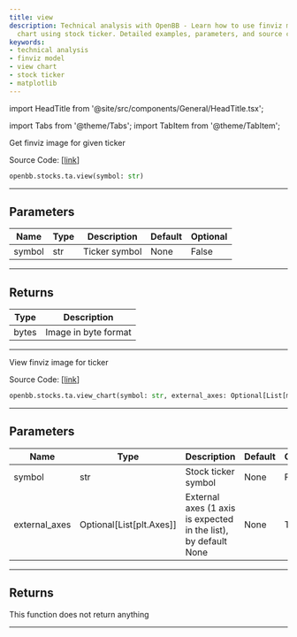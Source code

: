 ```yaml
---
title: view
description: Technical analysis with OpenBB - Learn how to use finviz model and view
  chart using stock ticker. Detailed examples, parameters, and source code included.
keywords:
- technical analysis
- finviz model
- view chart
- stock ticker
- matplotlib
---
```


import HeadTitle from '@site/src/components/General/HeadTitle.tsx';

<HeadTitle title="stocks.ta.view - Reference | OpenBB SDK Docs" />

import Tabs from '@theme/Tabs';
import TabItem from '@theme/TabItem';

<Tabs>
<TabItem value="model" label="Model" default>

Get finviz image for given ticker

Source Code: [[link](https://github.com/OpenBB-finance/OpenBBTerminal/tree/main/openbb_terminal/stocks/technical_analysis/finviz_model.py#L16)]

```python
openbb.stocks.ta.view(symbol: str)
```

---

## Parameters

| Name | Type | Description | Default | Optional |
| ---- | ---- | ----------- | ------- | -------- |
| symbol | str | Ticker symbol | None | False |


---

## Returns

| Type | Description |
| ---- | ----------- |
| bytes | Image in byte format |
---

</TabItem>
<TabItem value="view" label="Chart">

View finviz image for ticker

Source Code: [[link](https://github.com/OpenBB-finance/OpenBBTerminal/tree/main/openbb_terminal/stocks/technical_analysis/finviz_view.py#L22)]

```python
openbb.stocks.ta.view_chart(symbol: str, external_axes: Optional[List[matplotlib.axes._axes.Axes]] = None)
```

---

## Parameters

| Name | Type | Description | Default | Optional |
| ---- | ---- | ----------- | ------- | -------- |
| symbol | str | Stock ticker symbol | None | False |
| external_axes | Optional[List[plt.Axes]] | External axes (1 axis is expected in the list), by default None | None | True |


---

## Returns

This function does not return anything

---

</TabItem>
</Tabs>

